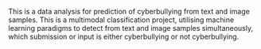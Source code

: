 This  is a data analysis  for prediction of cyberbullying from text and image samples. This is a multimodal classification project, utilising machine learning paradigms to detect from text and image samples simultaneously, which submission or input is either cyberbullying or not cyberbullying.

